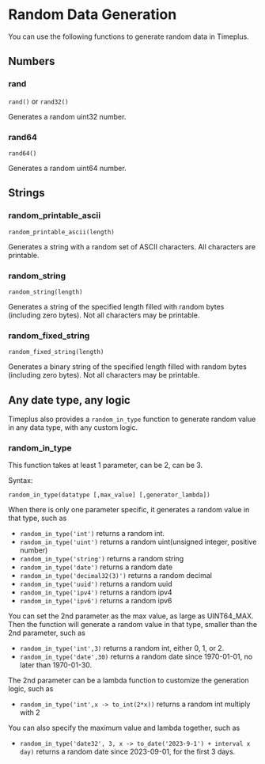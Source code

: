 # Random Data Generation

You can use the following functions to generate random data in Timeplus.

## Numbers

### rand

`rand()` or `rand32()`

Generates a random uint32 number.

### rand64

`rand64()`

Generates a random uint64 number.

## Strings

### random_printable_ascii

`random_printable_ascii(length)`

Generates a string with a random set of ASCII characters. All characters are printable.

### random_string

`random_string(length)`

Generates a string of the specified length filled with random bytes (including zero bytes). Not all characters may be printable.

### random_fixed_string

`random_fixed_string(length)`

Generates a binary string of the specified length filled with random bytes (including zero bytes). Not all characters may be printable.

## Any date type, any logic

Timeplus also provides a `random_in_type` function to generate random value in any data type, with any custom logic.

### random_in_type

This function takes at least 1 parameter, can be 2, can be 3.

Syntax:

`random_in_type(datatype [,max_value] [,generator_lambda])` 

When there is only one parameter specific, it generates a random value in that type, such as

* `random_in_type('int')` returns a random int.
* `random_in_type('uint')` returns a random uint(unsigned integer, positive number)
* `random_in_type('string')` returns a random string
* `random_in_type('date')` returns a random date
* `random_in_type('decimal32(3)')` returns a random decimal
* `random_in_type('uuid')` returns a random uuid
* `random_in_type('ipv4')` returns a random ipv4
* `random_in_type('ipv6')` returns a random ipv6

You can set the 2nd parameter as the max value, as large as UINT64_MAX. Then the function will generate a random value in that type, smaller than the 2nd parameter, such as

* `random_in_type('int',3)` returns a random int, either 0, 1, or 2.
* `random_in_type('date',30)` returns a random date since 1970-01-01, no later than 1970-01-30.

The 2nd parameter can be a lambda function to customize the generation logic, such as

* `random_in_type('int',x -> to_int(2*x))` returns a random int multiply with 2

You can also specify the maximum value and lambda together, such as

* `random_in_type('date32', 3, x -> to_date('2023-9-1') + interval x day)` returns a random date since 2023-09-01, for the first 3 days.